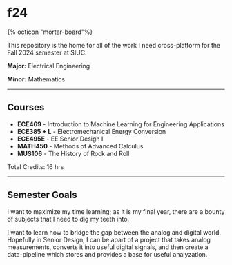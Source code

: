 # f24 
{% octicon "mortar-board"%}

This repository is the home for all of the work I need cross-platform for the Fall 2024 semester at SIUC.

**Major:** Electrical Engineering

**Minor:** Mathematics

---

## Courses
+ **ECE469** - Introduction to Machine Learning for Engineering Applications
+ **ECE385 + L** - Electromechanical Energy Conversion
+ **ECE495E** - EE Senior Design I
+ **MATH450** - Methods of Advanced Calculus
+ **MUS106** - The History of Rock and Roll

Total Credits: 16 hrs

---

## Semester Goals 

I want to maximize my time learning; as it is my final year, there are a bounty of subjects that I need to dig my teeth into.

I want to learn how to bridge the gap between the analog and digital world. Hopefully in Senior Design, I can be apart of a project that takes analog measurements, converts it into useful digital signals, and then create a data-pipeline which stores and provides a base for useful analyzation.

